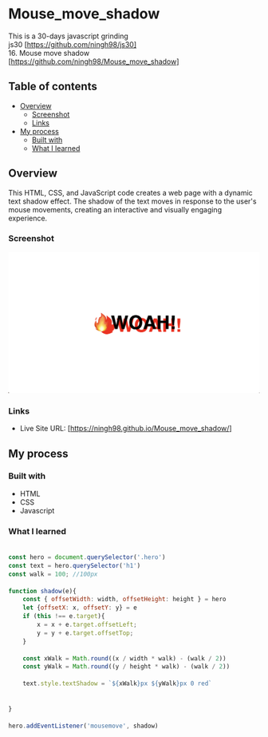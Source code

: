 # Mouse_move_shadow

This is a 30-days javascript grinding  
js30 [https://github.com/ningh98/js30]  
16. Mouse move shadow [https://github.com/ningh98/Mouse_move_shadow]

## Table of contents

- [Overview](#overview)
  - [Screenshot](#screenshot)
  - [Links](#links)
- [My process](#my-process)
  - [Built with](#built-with)
  - [What I learned](#what-i-learned)



## Overview

This HTML, CSS, and JavaScript code creates a web page with a dynamic text shadow effect. The shadow of the text moves in response to the user's mouse movements, creating an interactive and visually engaging experience.

### Screenshot

![](./screenshot.png)


### Links

- Live Site URL: [https://ningh98.github.io/Mouse_move_shadow/]

## My process

### Built with

- HTML
- CSS
- Javascript



### What I learned



```js

const hero = document.querySelector('.hero')
const text = hero.querySelector('h1')
const walk = 100; //100px

function shadow(e){
    const { offsetWidth: width, offsetHeight: height } = hero
    let {offsetX: x, offsetY: y} = e
    if (this !== e.target){
        x = x + e.target.offsetLeft;
        y = y + e.target.offsetTop;
    }

    const xWalk = Math.round((x / width * walk) - (walk / 2))
    const yWalk = Math.round((y / height * walk) - (walk / 2))

    text.style.textShadow = `${xWalk}px ${yWalk}px 0 red`


}

hero.addEventListener('mousemove', shadow)
```